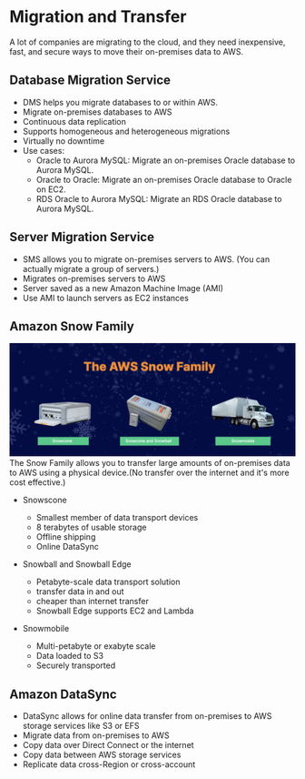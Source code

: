 # Migration and Transfer 
A lot of companies are migrating to the cloud, and they need inexpensive, fast, and secure ways to move their on-premises data to AWS.

## Database Migration Service
- DMS helps you migrate databases to or within AWS.
- Migrate on-premises databases to AWS
- Continuous data replication 
- Supports homogeneous and heterogeneous migrations
- Virtually no downtime 
- Use cases: 
    - Oracle to Aurora MySQL: Migrate an on-premises Oracle database to Aurora MySQL. 
    - Oracle to Oracle: Migrate an on-premises Oracle database to Oracle on EC2. 
    - RDS Oracle to Aurora MySQL: Migrate an RDS Oracle database to Aurora MySQL. 

## Server Migration Service 
- SMS allows you to migrate on-premises servers to AWS. (You can actually migrate a group of servers.)
- Migrates on-premises servers to AWS
- Server saved as a new Amazon Machine Image (AMI)
- Use AMI to launch servers as EC2 instances 

## Amazon Snow Family 
![](AWS_Tech_Images/AWS_Snow_Family.png)
The Snow Family allows you to transfer large amounts of on-premises data to AWS using a physical device.(No transfer over the internet and it's more cost effective.)

- Snowscone 
    - Smallest member of data transport devices
    - 8 terabytes of usable storage
    - Offline shipping 
    - Online DataSync

- Snowball and Snowball Edge
    - Petabyte-scale data transport solution
    - transfer data in and out 
    - cheaper than internet transfer 
    - Snowball Edge supports EC2 and Lambda

- Snowmobile
    - Multi-petabyte or exabyte scale
    - Data loaded to S3 
    - Securely transported

## Amazon DataSync 
- DataSync allows for online data transfer from on-premises to AWS storage services like S3 or EFS
- Migrate data from on-premises to AWS 
- Copy data over Direct Connect or the internet
- Copy data between AWS storage services 
- Replicate data cross-Region or cross-account  